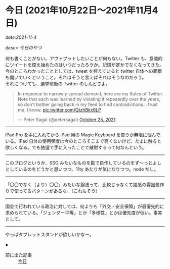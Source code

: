 #  今日 (2021年10月22日〜2021年11月4日)

*date:2021-11-4*

*desc> 今日のやつ*

何も書くことがない。アウトプットしたいことが何もない。Twitter も、意識的にツイートを控え始めたのはいつだったろうか。記憶が定かでなくなってきた。  
今のところわかったこととしては、tweet を控えていると twitter 自体への距離も開いていくということ。それはそうと言えばそれはそうなのだろう。  
それにつけても、選挙前後の Twitter のしんどさよ。
<blockquote class="twitter-tweet"><p lang="en" dir="ltr">In response to narrowly spread demand, here are my Rules of Twitter. Note that each was learned by violating it repeatedly over the years, so don&#39;t bother going back in my feed to find contradictions... trust me, I know. <a href="https://t.co/QtzhBkx9LP">pic.twitter.com/QtzhBkx9LP</a></p>&mdash; Peter Sagal (@petersagal) <a href="https://twitter.com/petersagal/status/1452698959974129669?ref_src=twsrc%5Etfw">October 25, 2021</a></blockquote> <script async src="https://platform.twitter.com/widgets.js" charset="utf-8"></script>

---

iPad Pro を手に入れてから iPad 用の Magic Keyboard を買うか無限に悩んでいる。iPad 自体の使用頻度は今のところそこまで高くないけど、たまに触ると欲しくなる。でも抽選で手に入ったことで散財するって何なんという。

---

このブログというか、SSG みたいなものを勘で自作しているのをず〜っとよしとしているのをどうかと思いつつ、11ty あたりが気になりつつ。node だし。

---

「〇〇でなく（より）〇〇」みたいな論法って、比較じゃなくて語感の雰囲気作りで使ってるパターンがあるな。（これもそう）

---

国会で行われている政治に対しては、何よりも「外交・安全保障」が最優先的に求められている。「ジェンダー平等」とか「多様性」とかは優先度が低い。事実として。

---

やっぱタブレットスタンドが欲しいかなー。
<footer class="post-footer">&#8718;</footer><nav class="post-recent"><dl><dt>前に出た記事</dt><dd><a href="20211009">今日</a></dd></dl></nav>
